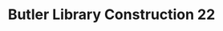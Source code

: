 ---
pid: '74'
_date: 9-Mar-33
derivativo_link: https://derivativo-1.library.columbia.edu/iiif/2/ldpd:341184/
dlc_link: https://dlc.library.columbia.edu/catalog/cul:mkkwh70s9k
format: photographs
iiif_json: https://derivativo-1.library.columbia.edu/iiif/2/ldpd:341184/info.json
_name: Beals, A. Tennyson
native_jpg: https://derivativo-1.library.columbia.edu/iiif/2/ldpd:341184/full/!768,768/0/native.jpg
shelf_location: Box no. Box 162, Folder no. Folder 12 (Buildings & Grounds - Morningside
  - Butler Library, Construction 1933-1934), Historical Photograph Collection
subjects: Academic libraries; New York (N.Y.); Butler Library
summary: Butler Library construction, 9 March 1933.
title: Butler Library Construction 22
permalink: /photos/74/
layout: photo-page
---